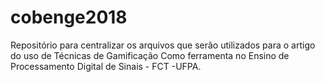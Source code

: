 # cobenge2018
Repositório para centralizar os arquivos que serão utilizados para o artigo do uso de Técnicas de Gamificação Como ferramenta no Ensino de Processamento Digital de Sinais - FCT -UFPA.

